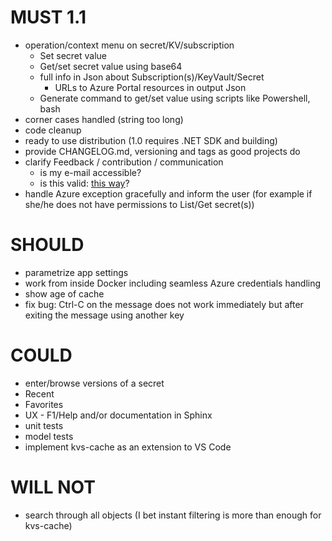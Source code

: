 # MUST 1.1

- operation/context menu on secret/KV/subscription
  - Set secret value
  - Get/set secret value using base64
  - full info in Json about Subscription(s)/KeyVault/Secret
    - URLs to Azure Portal resources in output Json
  - Generate command to get/set value using scripts like Powershell, bash
- corner cases handled (string too long)
- code cleanup
- ready to use distribution (1.0 requires .NET SDK and building)
- provide CHANGELOG.md, versioning and tags as good projects do
- clarify Feedback / contribution / communication
  - is my e-mail accessible?
  - is this valid: [this way](https://stackoverflow.com/a/49277449/669692)?
- handle Azure exception gracefully and inform the user (for example if she/he does not have permissions to List/Get secret(s))

# SHOULD

- parametrize app settings
- work from inside Docker including seamless Azure credentials handling
- show age of cache
- fix bug: Ctrl-C on the message does not work immediately but after exiting the message using another key

# COULD

- enter/browse versions of a secret
- Recent
- Favorites
- UX - F1/Help and/or documentation in Sphinx
- unit tests
- model tests
- implement kvs-cache as an extension to VS Code

# WILL NOT

- search through all objects (I bet instant filtering is more than enough for kvs-cache)

